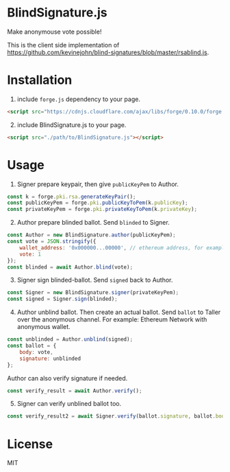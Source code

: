 # BlindSignature.js
Make anonymouse vote possible!

This is the client side implementation of https://github.com/kevinejohn/blind-signatures/blob/master/rsablind.js.

# Installation

1. include `forge.js` dependency to your page.

```html
<script src="https://cdnjs.cloudflare.com/ajax/libs/forge/0.10.0/forge.min.js"></script>
```

2. include BlindSignature.js to your page.

```html
<script src="./path/to/BlindSignature.js"></script>
```

# Usage

1. Signer prepare keypair, then give `publicKeyPem` to Author.

```javascript
const k = forge.pki.rsa.generateKeyPair();
const publicKeyPem = forge.pki.publicKeyToPem(k.publicKey);
const privateKeyPem = forge.pki.privateKeyToPem(k.privateKey);
```

2. Author prepare blinded ballot. Send `blinded` to Signer.

```javascript
const Author = new BlindSignature.author(publicKeyPem);
const vote = JSON.stringify({
    wallet_address: '0x000000...00000', // ethereum address, for example
    vote: 1
});
const blinded = await Author.blind(vote);
```

3. Signer sign blinded-ballot. Send `signed` back to Author.

```javascript
const Signer = new BlindSignature.signer(privateKeyPem);
const signed = Signer.sign(blinded);
```

4. Author unblind ballot. Then create an actual ballot. Send `ballot` to Taller over the anonymous channel. For example: Ethereum Network with anonymous wallet.

```javascript
const unblinded = Author.unblind(signed);
const ballot = {
    body: vote,
    signature: unblinded
};
```

Author can also verify signature if needed.

```javascript
const verify_result = await Author.verify();
```

5. Signer can verify unblined ballot too.

```javascript
const verify_result2 = await Signer.verify(ballot.signature, ballot.body)
```

# License
MIT
